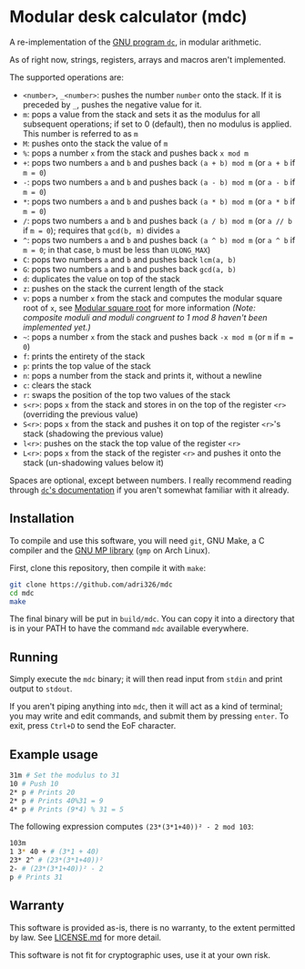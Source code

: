 # Modular desk calculator (mdc)

A re-implementation of the [GNU program `dc`](https://linux.die.net/man/1/dc), in modular arithmetic.

As of right now, strings, registers, arrays and macros aren't implemented.

The supported operations are:

- `<number>`, `_<number>`: pushes the number `number` onto the stack. If it is preceded by `_`, pushes the negative value for it.
- `m`: pops a value from the stack and sets it as the modulus for all subsequent operations; if set to 0 (default), then no modulus is applied. This number is referred to as `m`
- `M`: pushes onto the stack the value of `m`
- `%`: pops a number `x` from the stack and pushes back `x mod m`
- `+`: pops two numbers `a` and `b` and pushes back `(a + b) mod m` (or `a + b` if `m = 0`)
- `-`: pops two numbers `a` and `b` and pushes back `(a - b) mod m` (or `a - b` if `m = 0`)
- `*`: pops two numbers `a` and `b` and pushes back `(a * b) mod m` (or `a * b` if `m = 0`)
- `/`: pops two numbers `a` and `b` and pushes back `(a / b) mod m` (or `a // b` if `m = 0`); requires that `gcd(b, m)` divides `a`
- `^`: pops two numbers `a` and `b` and pushes back `(a ^ b) mod m` (or `a ^ b` if `m = 0`; in that case, `b` must be less than `ULONG_MAX`)
- `C`: pops two numbers `a` and `b` and pushes back `lcm(a, b)`
- `G`: pops two numbers `a` and `b` and pushes back `gcd(a, b)`
- `d`: duplicates the value on top of the stack
- `z`: pushes on the stack the current length of the stack
- `v`: pops a number `x` from the stack and computes the modular square root of `x`, see [Modular square root](https://www.rieselprime.de/ziki/Modular_square_root) for more information *(Note: composite moduli and moduli congruent to 1 mod 8 haven't been implemented yet.)*
- `~`: pops a number `x` from the stack and pushes back `-x mod m` (or `m` if `m = 0`)
- `f`: prints the entirety of the stack
- `p`: prints the top value of the stack
- `n`: pops a number from the stack and prints it, without a newline
- `c`: clears the stack
- `r`: swaps the position of the top two values of the stack
- `s<r>`: pops `x` from the stack and stores in on the top of the register `<r>` (overriding the previous value)
- `S<r>`: pops `x` from the stack and pushes it on top of the register `<r>`'s stack (shadowing the previous value)
- `l<r>`: pushes on the stack the top value of the register `<r>`
- `L<r>`: pops `x` from the stack of the register `<r>` and pushes it onto the stack (un-shadowing values below it)

Spaces are optional, except between numbers.
I really recommend reading through [`dc`'s documentation](https://linux.die.net/man/1/dc) if you aren't somewhat familiar with it already.

## Installation

To compile and use this software, you will need `git`, GNU Make, a C compiler and the [GNU MP library](https://gmplib.org/manual/index) (`gmp` on Arch Linux).

First, clone this repository, then compile it with `make`:

```sh
git clone https://github.com/adri326/mdc
cd mdc
make
```

The final binary will be put in `build/mdc`.
You can copy it into a directory that is in your PATH to have the command `mdc` available everywhere.

## Running

Simply execute the `mdc` binary; it will then read input from `stdin` and print output to `stdout`.

If you aren't piping anything into `mdc`, then it will act as a kind of terminal; you may write and edit commands, and submit them by pressing `enter`.
To exit, press `Ctrl+D` to send the EoF character.

## Example usage

```sh
31m # Set the modulus to 31
10 # Push 10
2* p # Prints 20
2* p # Prints 40%31 = 9
4* p # Prints (9*4) % 31 = 5
```

The following expression computes `(23*(3*1+40))² - 2 mod 103`:

```sh
103m
1 3* 40 + # (3*1 + 40)
23* 2^ # (23*(3*1+40))²
2- # (23*(3*1+40))² - 2
p # Prints 31
```

## Warranty

This software is provided as-is, there is no warranty, to the extent permitted by law.
See [LICENSE.md](./LICENSE.md) for more detail.

This software is not fit for cryptographic uses, use it at your own risk.
